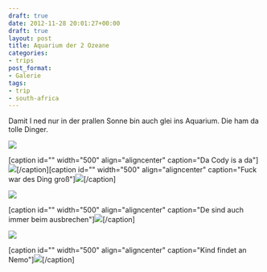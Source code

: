 ```yaml
---
draft: true
date: 2012-11-28 20:01:27+00:00
draft: true
layout: post
title: Aquarium der 2 Ozeane
categories:
- trips
post_format:
- Galerie
tags:
- trip
- south-africa
---
```


Damit I ned nur in der prallen Sonne bin auch glei ins Aquarium. Die ham da tolle Dinger.





[![](http://clemi.ag3r.at/wp-content/uploads/2012/11/wpid-Photo-28.11.2012-1518.jpg)](http://clemi.ag3r.at/wp-content/uploads/2012/11/wpid-Photo-28.11.2012-1518.jpg)

<!-- more -->


[caption id="" width="500" align="aligncenter" caption="Da Cody is a da"][![](http://clemi.ag3r.at/wp-content/uploads/2012/11/wpid-Photo-28.11.2012-1501.jpg)](http://clemi.ag3r.at/wp-content/uploads/2012/11/wpid-Photo-28.11.2012-1501.jpg)[/caption][caption id="" width="500" align="aligncenter" caption="Fuck war des Ding groß"][![](http://clemi.ag3r.at/wp-content/uploads/2012/11/wpid-Photo-28.11.2012-1523.jpg)](http://clemi.ag3r.at/wp-content/uploads/2012/11/wpid-Photo-28.11.2012-1523.jpg)[/caption]



[![](http://clemi.ag3r.at/wp-content/uploads/2012/11/wpid-Photo-28.11.2012-1513.jpg)](http://clemi.ag3r.at/wp-content/uploads/2012/11/wpid-Photo-28.11.2012-1513.jpg)



[caption id="" width="500" align="aligncenter" caption="De sind auch immer beim ausbrechen"][![](http://clemi.ag3r.at/wp-content/uploads/2012/11/wpid-Photo-28.11.2012-1522.jpg)](http://clemi.ag3r.at/wp-content/uploads/2012/11/wpid-Photo-28.11.2012-1522.jpg)[/caption]



[![](http://clemi.ag3r.at/wp-content/uploads/2012/11/wpid-Photo-28.11.2012-1534.jpg)](http://clemi.ag3r.at/wp-content/uploads/2012/11/wpid-Photo-28.11.2012-1534.jpg)



[caption id="" width="500" align="aligncenter" caption="Kind findet an Nemo"][![](http://clemi.ag3r.at/wp-content/uploads/2012/11/wpid-Photo-28.11.2012-1525.jpg)](http://clemi.ag3r.at/wp-content/uploads/2012/11/wpid-Photo-28.11.2012-1525.jpg)[/caption]


